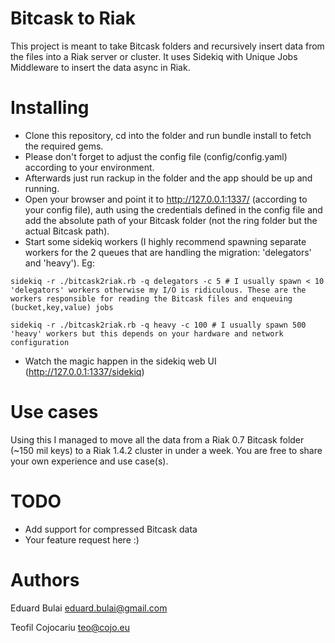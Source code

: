 Bitcask to Riak
===============
This project is meant to take Bitcask folders and recursively insert data from the files into a Riak server or cluster. It uses Sidekiq with Unique Jobs Middleware to insert the data async in Riak.

Installing
==========
* Clone this repository, cd into the folder and run bundle install to fetch the required gems.
* Please don't forget to adjust the config file (config/config.yaml) according to your environment.
* Afterwards just run rackup in the folder and the app should be up and running.
* Open your browser and point it to http://127.0.0.1:1337/ (according to your config file), auth using the credentials defined in the config file and add the absolute path of your Bitcask folder (not the ring folder but the actual Bitcask path).
* Start some sidekiq workers (I highly recommend spawning separate workers for the 2 queues that are handling the migration: 'delegators' and 'heavy'). Eg: 
```
sidekiq -r ./bitcask2riak.rb -q delegators -c 5 # I usually spawn < 10 'delegators' workers otherwise my I/O is ridiculous. These are the workers responsible for reading the Bitcask files and enqueuing (bucket,key,value) jobs
```
```
sidekiq -r ./bitcask2riak.rb -q heavy -c 100 # I usually spawn 500 'heavy' workers but this depends on your hardware and network configuration
```
* Watch the magic happen in the sidekiq web UI (http://127.0.0.1:1337/sidekiq)

Use cases
=========
Using this I managed to move all the data from a Riak 0.7 Bitcask folder (~150 mil keys) to a Riak 1.4.2 cluster in under a week.
You are free to share your own experience and use case(s).

TODO
====
* Add support for compressed Bitcask data
* Your feature request here :)
	
Authors
=======
Eduard Bulai <eduard.bulai@gmail.com>

Teofil Cojocariu <teo@cojo.eu>